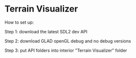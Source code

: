 # Terrain Visualizer
How to set up:

  Step 1: download the latest SDL2 dev API
  
  Step 2: download GLAD openGL debug and no debug versions
  
  Step 3: put API folders into interior "Terrain Visualizer" folder
